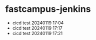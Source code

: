 # fastcampus-jenkins
- cicd test 20240119 17:04
- cicd test 20240119 17:17
- cicd test 20240119 17:21

